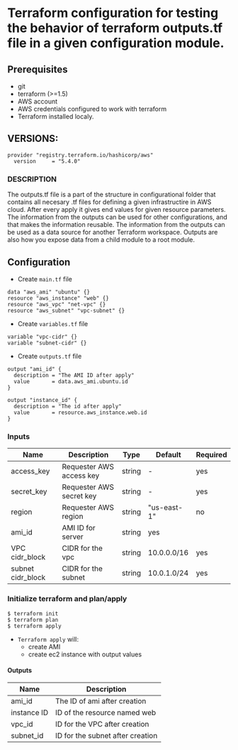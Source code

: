 # Terraform configuration for testing the behavior of terraform outputs.tf file in a given configuration module.

## Prerequisites

- git
- terraform (>=1.5)
- AWS account
- AWS credentials configured to work with terraform
- Terraform installed localy. 

## VERSIONS: 
```
provider "registry.terraform.io/hashicorp/aws"
  version     = "5.4.0"
```

### DESCRIPTION

The outputs.tf file is a part of the structure in configurational folder that contains all necesary .tf files for defining a given infrastructire in AWS cloud. After every apply it gives end values for given resource parameters. The information from the outputs can be used for other configurations, and that makes the information reusable. The information from the outputs can be used as a data source for another Terraform workspace. Outputs are also how you expose data from a child module to a root module. 

## Configuration

- Create `main.tf` file
```
data "aws_ami" "ubuntu" {}
resource "aws_instance" "web" {}
resource "aws_vpc" "net-vpc" {}
resource "aws_subnet" "vpc-subnet" {}
```
  
- Create `variables.tf` file
```
variable "vpc-cidr" {}
variable "subnet-cidr" {}
```

- Create `outputs.tf` file
```
output "ami_id" {
  description = "The AMI ID after apply"
  value       = data.aws_ami.ubuntu.id
}

output "instance_id" {
  description = "The id after apply"
  value       = resource.aws_instance.web.id
}
```

### Inputs

| Name  |	Description |	Type |  Default |	Required
| ----- | ----------- | ---- |  ------- | --------
| access_key | Requester AWS access key | string | - | yes
| secret_key | Requester AWS secret key | string | - | yes
| region | Requester AWS region | string | "us-east-1" | no
| ami_id | AMI ID for server | string | yes
| VPC cidr_block | CIDR for the vpc | string | 10.0.0.0/16 | yes
| subnet cidr_block | CIDR for the subnet | string | 10.0.1.0/24 | yes 

### Initialize terraform and plan/apply

```
$ terraform init
$ terraform plan
$ terraform apply
```

- `Terraform apply` will:
  - create AMI 
  - create ec2 instance with output values
    
#### Outputs

| Name  |	Description 
| ----- | ----------- 
| ami_id | The ID of ami after creation
| instance ID  | ID of the resource named web
| vpc_id | ID for the VPC after creation
| subnet_id | ID for the subnet after creation

